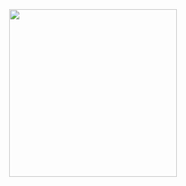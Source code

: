 <div id="header" align="center">
   <img src="https://i.giphy.com/media/v1.Y2lkPTc5MGI3NjExdGh6djQ0M2hkOTU1dDdla2Rka3JycWlvdWM0bTdyOHduc3VjdDdvMSZlcD12MV9pbnRlcm5hbF9naWZfYnlfaWQmY3Q9Zw/lJNoBCvQYp7nq/giphy.gif" width="300"/>
</div>